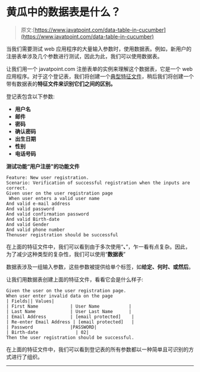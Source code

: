 # 黄瓜中的数据表是什么？

> 原文:[https://www.javatpoint.com/data-table-in-cucumber](https://www.javatpoint.com/data-table-in-cucumber)

当我们需要测试 web 应用程序的大量输入参数时，使用数据表。例如，新用户的注册表单涉及几个参数进行测试，因此为此，我们可以使用数据表。

让我们用一个 javatpoint.com 注册表单的实例来理解这个数据表，它是一个 web 应用程序。对于这个登记表，我们将创建一个[典型特征文件](feature-file-in-cucumber-testing)，稍后我们将创建一个带有数据表的**特征文件来识别它们之间的区别。**

登记表包含以下参数:

*   **用户名**
*   **邮件**
*   **密码**
*   **确认密码**
*   **出生日期**
*   **性别**
*   **电话号码**

**测试功能“用户注册”的功能文件**

```
Feature: New user registration.
Scenario: Verification of successful registration when the inputs are correct. 
Given user on the user registration page
 When user enters a valid user name 
And valid e-mail address 
And valid password 
And valid confirmation password 
And valid Birth-date 
And valid Gender 
And valid phone number 
Thenuser registration should be successful 

```

在上面的特征文件中，我们可以看到由于多次使用“**、**”，乍一看有点复杂。因此，为了减少这种类型的复杂性，我们可以使用“**数据表**”

数据表涉及一组输入参数，这些参数被提供给单个标签，如**给定、何时、**或**然后**。

让我们用数据表创建上面的特征文件，看看它会是什么样子:

```
Given the user on the user registration page.
When user enter invalid data on the page
| Fields|| Values|
| First Name            | User Name           |
| Last Name             | User Last Name      |
| Email Address         | [email protected]    |
| Re-enter Email Address | [email protected]   |
| Password              |PASSWORD|
| Birth-date              | 02|
Then the user registration should be successful.

```

在上面的特征文件中，我们可以看到登记表的所有参数都以一种简单且可识别的方式进行了组织。

* * *